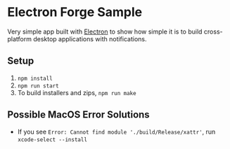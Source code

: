 # Electron Forge Sample
Very simple app built with [Electron](https://electronjs.org/) to show how simple it is to build cross-platform desktop applications with notifications.

## Setup
1. `npm install`
2. `npm run start`
3. To build installers and zips, `npm run make`


## Possible MacOS Error Solutions
 - If you see `Error: Cannot find module './build/Release/xattr'`, run `xcode-select --install`

